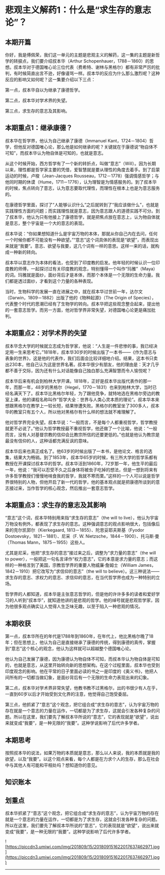 # 悲观主义解药1：什么是“求生存的意志论”？

## 本期开篇

你好，我是傅佩荣，我们这一单元的主题是悲观主义的解药，这一集的主题是新哲学的转捩点，我们要介绍叔本华（Arthur Schopenhauer，1788－1860）的思想。叔本华对于德国唯心论三位代表（费希特、谢林与黑格尔）都有非常严厉的批判，有时候简直出言不逊，好像谩骂一样。叔本华的反应为什么那么激烈呢？这种反应的影响又如何呢？这一集要介绍以下三点：

第一点，叔本华自以为继承了康德哲学。

第二点，叔本华对学术界的失望。

第三点，求生存的意志及其影响。

## 本期重点1：继承康德？

叔本华在哲学界，他认为自己继承了康德（Immanuel Kant，1724－1804）哲学，但他反对德国唯心论，那么他是如何继承的呢？关键就在于康德说“物自体不可知”，而叔本华认为物自体是可知的，也就是意志。

从这个时候开始，西方哲学有了一个新的转折点，叫做“意志”（Will）。因为长期以来，理性都是哲学家主要的凭借，爱智慧就是要从理性的角度去着手。到了启蒙运动的时候，卢梭（Jean-Jacques Rousseau，1712－1778）强调情感哲学；与他同时期的休谟（Hume，1711－1776），认为理智是为情感服务的。到了叔本华的时候，焦点转向了意志，认为意志要取代理性，而理性在根本上也是为意志服务的。

在康德哲学里面，探讨了“人能够认识什么”之后就转到了“我应该做什么”，也就是实践理性方面的问题；而实践理性就是意志，因为意志跟人的道德实践不可分。到了叔本华，他认为只有他接上了康德哲学，就是把焦点放在意志上，认为物自体就是意志，整个宇宙是一个大的意志的表现。

叔本华说：“你如果想知道什么是宇宙万物的本体，那就从你自己内在去问，任何一个时候你都不可能没有一种欲望。”“意志”这个词具体的表现是“欲望”，而表现出来就是“我要”。意志、欲望与我要，这几个词有一样的意思。这样一来的话，就构成一种新的转向。

叔本华以意志作为本体的看法，也受到了印度教的启发。他年轻的时候认识一位印度教的师傅，一起探讨过有关印度教的观念，特别懂得一个叫作“玛雅”（Maya）的词。玛雅就是面纱，面纱背后才是本体，而那个本体是一个无限的生命力量。我们都是透过面纱，才看到这个力量的各种表现。

当时，生物科学的发展一直在进展之中，就在叔本华过世前一年，达尔文（Darwin，1809－1882）出版了他的《物种起源》（The Origin of Species），代表整个时代的思潮已经有了生物学的转向。叔本华把这些观念整合起来，提出他的一套意志哲学。而另一方面，他对哲学界非常失望，对德国唯心论更是痛加批判。

## 本期重点2：对学术界的失望

叔本华念大学的时候就立志成为哲学家，他说：“人生是一件悲惨的事，我已经决定用一生来思考它。”1818年，叔本华30岁的时候出版了一本书——《作为意志与表象的世界》，这是他的代表作，我们后面会比较详细地介绍。结果，这本书只卖出230本，他自己认为这是世界名著。叔本华很少有朋友，他的理由是：天才几乎都不善于交际，因为还有什么对话能像自己独白那么充满智慧而令人愉悦呢？

叔本华后来有机会到柏林大学开课。1818年，正好是叔本华出版代表作的那一年，而那一年，48岁的黑格尔（Hegel，1770－1831）也来到柏林大学，当时已经名满天下了。叔本华比黑格尔年轻，为了跟他竞争，就特地选在黑格尔旁边的教室上课，他的课程名称叫作“哲学大全：世界与人类心灵本质的理论”。叔本华本来想跟黑格尔在教学上一较长短，结果惨遭失败。黑格尔的教室坐了300多人，叔本华的教室只有五个人，所以他对黑格尔有什么样的想法就不难理解了。

他对哲学界完全失望。叔本华说：“一般而言，不是每个人都重视哲学，哲学教授就更不必说了。”他认为哲学教授最不重视哲学，他还做了一个比喻，他说：“一般而言，没有人对基督宗教的信仰会比教宗所信的还要更低的。”也就是他认为教宗是最没有信仰的人，这种话都充满反讽的意味。

叔本华后来也真正成名了。他63岁的时候出版了一本书，是他论文、格言的选集，结果大为畅销。到了1853年，叔本华65岁的时候，有三所大学的哲学系都有教授在开课探讨叔本华的哲学。叔本华活到1860年，72岁那一年，他生平的最后一年，他说：“我可以忍受不久之后身体将被虫子吃掉的想法，但是一想到将来有许多哲学教授们慢慢地啃食我的哲学，我就不寒而栗。”这样的一个人可以说是哲学界很特别的人物，但他开启了新一代的哲学，他的基本观点就是把康德所谈到的意志接过来，当作哲学的核心观念，然后推出一套意志哲学。

## 本期重点3：求生存的意志及其影响

“意志”这个词，叔本华特别用来指“求生存的意志”（the will to live），他认为宇宙万物没有例外，都表现了求生存的意志。这种强调意志的观点影响很大，包括像后来的克尔凯郭尔（Kierkegaard, 1813－1855）、陀思妥耶夫斯基（Fyodor Dostoevsky，1821－1881）、尼采（F. W. Nietzsche，1844－1900）、托马斯·曼（Thomas Mann，1875－1955）这些人。

尤其是尼采，他把“求生存的意志”接过来之后，调整为“求力量的意志”（the will to power），一般把这一句名言译作“权力意志”，它的本意是求力量的意志；而这样的一种格言到了美国，宗教哲学界的重要人物威廉·詹姆士（William James，1842－1910）把它改写为“求信仰的意志”（the will to believe）。这三种说法——求生存的意志、求权力的意志、求信仰的意志，在当代哲学界也成为一种特别的立场。

哲学界的人都知道，叔本华是主张意志哲学的，但是他的许许多多的读者和爱好学习的人听到“叔本华”，就知道他讲的是悲观的哲学。他的绰号就是悲观哲学家，因为他很多观点确实让人觉得人生乏味无趣，以至于陷入一种悲观的情况。

## 本期收获

第一点，叔本华所在的年代是1788年到1860年，在年代上，他比黑格尔晚了18年；但在思想上，他认为自己是直接继承了康德的传统，得到康德的真传，掌握到“意志”这个核心的观念，他认为这样就可以超越整个德国唯心论。

他认为自己发展了康德，因为康德认为物自体不可知，而叔本华认为物自体是可知的，也就是意志，从这里开始转向新的思想架构。在这个过程里面，叔本华也受到印度观念的影响。他在平常的日子里面必读的书之一是印度的《奥义书》，他把人间所有的一切都当做幻象，是面纱背后有一个无限的生命力表现出来的幻象。

第二点，叔本华对学术界非常失望，他教书教不过黑格尔，出的书很少有人在乎，一直到60岁以后才开始受到文化界的注意，他觉得自己饱受委屈。

第三点，他抓紧了“意志”这个观念，把它组合成“求生存的意志”，认为宇宙万物的存在就是一个意志的力量在运作，一切都是为了求生存，这就会引发各种复杂的问题。所以在这里，我们要先了解叔本华所说的“意志”，它的表现就是“欲望”，说出来就变成“我要”，是一种无限的“我要”。这种学说影响了后代许多学者。

## 本期思考

按照叔本华的说法，如果万物的本质就是意志，那么以人来说，我的本质就是我的欲望，以及“我要”。以这个观点来看，每个人都是在力求个人的生存，那么在社会中与其他人有可能和平相处吗？想知道你的意见。

## 知识账本

## 划重点

叔本华抓紧了“意志”这个观念，把它组合成“求生存的意志”，认为宇宙万物的存在就是一个意志的力量在运作，一切都是为了求生存，这就会引发各种复杂的问题。所以在这里，我们要先了解叔本华所说的“意志”，它的表现就是“欲望”，说出来就变成“我要”，是一种无限的“我要”。这种学说影响了后代许多学者。

![https://piccdn3.umiwi.com/img/201809/15/201809151622017637462971.jpg](https://piccdn3.umiwi.com/img/201809/15/201809151622017637462971.jpg)

---
